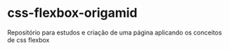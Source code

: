 # css-flexbox-origamid
Repositório para estudos e criação de uma página aplicando os conceitos de css flexbox
